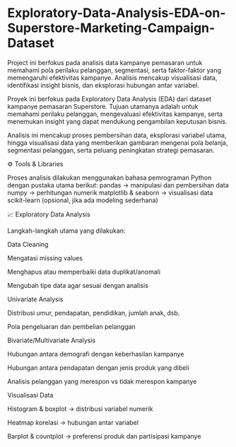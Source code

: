 # Exploratory-Data-Analysis-EDA-on-Superstore-Marketing-Campaign-Dataset
Project ini berfokus pada analisis data kampanye pemasaran untuk memahami pola perilaku pelanggan, segmentasi, serta faktor-faktor yang memengaruhi efektivitas kampanye. Analisis mencakup visualisasi data, identifikasi insight bisnis, dan eksplorasi hubungan antar variabel.

Proyek ini berfokus pada Exploratory Data Analysis (EDA) dari dataset kampanye pemasaran Superstore. Tujuan utamanya adalah untuk memahami perilaku pelanggan, mengevaluasi efektivitas kampanye, serta menemukan insight yang dapat mendukung pengambilan keputusan bisnis.

Analisis ini mencakup proses pembersihan data, eksplorasi variabel utama, hingga visualisasi data yang memberikan gambaran mengenai pola belanja, segmentasi pelanggan, serta peluang peningkatan strategi pemasaran.

⚙️ Tools & Libraries

Proses analisis dilakukan menggunakan bahasa pemrograman Python dengan pustaka utama berikut:
pandas → manipulasi dan pembersihan data
numpy → perhitungan numerik
matplotlib & seaborn → visualisasi data
scikit-learn (opsional, jika ada modeling sederhana)

📈 Exploratory Data Analysis

Langkah-langkah utama yang dilakukan:

Data Cleaning

Mengatasi missing values

Menghapus atau memperbaiki data duplikat/anomali

Mengubah tipe data agar sesuai dengan analisis

Univariate Analysis

Distribusi umur, pendapatan, pendidikan, jumlah anak, dsb.

Pola pengeluaran dan pembelian pelanggan

Bivariate/Multivariate Analysis

Hubungan antara demografi dengan keberhasilan kampanye

Hubungan antara pendapatan dengan jenis produk yang dibeli

Analisis pelanggan yang merespon vs tidak merespon kampanye

Visualisasi Data

Histogram & boxplot → distribusi variabel numerik

Heatmap korelasi → hubungan antar variabel

Barplot & countplot → preferensi produk dan partisipasi kampanye
